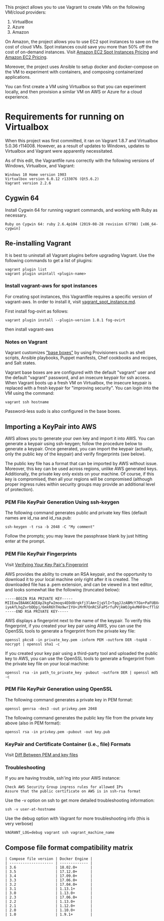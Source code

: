 This project allows you to use Vagrant to create VMs on the following VM/cloud providers:

1. VirtualBox
2. Azure
3. Amazon

On Amazon, the project allows you to use EC2 spot instances to save on the cost of cloud VMs.  Spot instances could save you more than 50% off the cost of on-demand instances.
Visit [Amazon EC2 Spot Instances Pricing](https://aws.amazon.com/ec2/spot/pricing/)
and [Amazon EC2 Pricing](https://aws.amazon.com/ec2/pricing/on-demand/).

Moreover, the project uses Ansible to setup docker and docker-compose on the VM to experiment with containers, and composing containerized applications.

You can first create a VM using Virtualbox so that you can experiment locally, and then provision a similar VM on AWS or Azure for a cloud experience.

# Requirements for running on Virtualbox

When this project was first committed, it ran on Vagrant 1.8.7 and Virtualbox 5.0.36 r114008.  However, as a result of updates to Windows, updates to Virtualbox and Vagrant were apparently necessitated.

As of this edit, the Vagrantfile runs correctly with the following versions of Windows, Virtualbox, and Vagrant:

	Windows 10 Home version 1903
	Virtualbox version 6.0.12 r133076 (Qt5.6.2)
	Vagrant version 2.2.6

## Cygwin 64

Install Cygwin 64 for running vagrant commands, and working with Ruby as necessary.

	Ruby on Cygwin 64: ruby 2.6.4p104 (2019-08-28 revision 67798) [x86_64-cygwin]

## Re-installing Vagrant

It is best to uninstall all Vagrant plugins before upgrading Vagrant.  Use the following commands to get a list of plugins:

	vagrant plugin list
	vagrant plugin unintall <plugin-name>


### Install vagrant-aws for spot instances

For creating spot instances, this Vagrantfile requires a specific version of vagrant-aws.  In order to install it,
visit [vagrant_spot_instance.md](https://gist.github.com/ozzyjohnson/d62b0c8183f0d4d7448e).

First install fog-ovirt as follows:

	vagrant plugin install --plugin-version 1.0.1 fog-ovirt

then install vagrant-aws

### Notes on Vagrant

Vagrant customizes ["base boxes"](https://www.vagrantup.com/docs/boxes/base.html) by using Provisioners such as shell scripts, Ansible playbooks, Puppet manifests, Chef cookbooks and recipes, and Salt states.

Vagrant base boxes are are configured with the default "vagrant" user and the default "vagrant" password, and an insecure keypair for ssh access.  When Vagrant boots up a fresh VM on Virtualbox, the insecure keypair is replaced with a fresh keypair for "improving security".  You can login into the VM using the command:

	vagrant ssh hostname

Password-less sudo is also configured in the base boxes.


## Importing a KeyPair into AWS

AWS allows you to generate your own key and import it into AWS.  You can generate a keypair using ssh-keygen; follow the procedure below to generate a keypair.  Once generated, you can import the keypair (actually, only the public key of the keypair) and verify fingerprints (see below).

The public key file has a format that can be imported by AWS without issue.  Moreover, this key can be used across regions, unlike AWS generated keys.  Additionally, the private key only exists on your machine.  Of course, if this key is compromised, then all your regions will be compromised (although proper ingress rules within security groups may provide an additional level of protection). 



### PEM File KeyPair Generation Using ssh-keygen

The following command generates public and private key files (default names are id_rsa and id_rsa.pub:

	ssh-keygen -t rsa -b 2048 -C "My comment"

Follow the prompts; you may leave the passphrase blank by just hitting enter at the prompt.



### PEM File KeyPair Fingerprints

Visit [Verifying Your Key Pair's Fingerprint](https://docs.aws.amazon.com/AWSEC2/latest/UserGuide/ec2-key-pairs.html#verify-key-pair-fingerprints)

AWS provides the ability to create an RSA keypair, and the opportunity to download it to your local machine only right after it is created.  The downloaded file has a .pem extension, and can be viewed in a text editor, and looks somewhat like the following (truncated below):

	-----BEGIN RSA PRIVATE KEY-----
	MIIEowIBAAKCAQEAp2kgFw2moqs4EOd8rqkfj3lAm+IjqVlI+TgqJJzABMcY7Oa+PaFUBX4dD1L3
	iyeAfLhqZvrbDDpj/6mkR6hTHo9wrIYU+iMrM7OnRCSFaP5rfuPVjkWOJg4vMHF0+cfTlG9amrSu
	-----END RSA PRIVATE KEY-----

AWS displays a fingerprint next to the name of the keypair.  To verify this fingerprint, if you created your key pair using AWS, you can use the OpenSSL tools to generate a fingerprint from the private key file:

	openssl pkcs8 -in private_key.pem -inform PEM -outform DER -topk8 -nocrypt | openssl sha1 -c

If you created your key pair using a third-party tool and uploaded the public key to AWS, you can use the OpenSSL tools to generate a fingerprint from the private key file on your local machine:

	openssl rsa -in path_to_private_key -pubout -outform DER | openssl md5 -c



### PEM File KeyPair Generation using OpenSSL

The following command generates a private key in PEM format:

	openssl genrsa -des3 -out privkey.pem 2048

The following command generates the public key file from the private key above (also in PEM format):

	openssl rsa -in privkey.pem -pubout -out key.pub



### KeyPair and Certificate Container (i.e., file) Formats

Visit [Diff Between PEM and key files](https://serverfault.com/questions/9708/what-is-a-pem-file-and-how-does-it-differ-from-other-openssl-generated-key-file)	



### Troubleshooting

If you are having trouble, ssh'ing into your AWS instance:

	Check AWS Security Group ingress rules for allowed IPs
	Assure that the public certificate on AWS is in ssh-rsa format

Use the -v option on ssh to get more detailed troubleshooting information:

	ssh -v user-at-hostname

Use the debug option with Vagrant for more troubleshooting info (this is very verbose)

	VAGRANT_LOG=debug vagrant ssh vagrant_machine_name


## Compose file format compatibility matrix

	| Compose file version | Docker Engine |
	| -------------------- | ------------- |
	| 3.6                  | 18.02.0+      |
	| 3.5                  | 17.12.0+      |
	| 3.4                  | 17.09.0+      |
	| 3.3                  | 17.06.0+      |
	| 3.2                  | 17.04.0+      |
	| 3.1                  | 1.13.1+       |
	| 3.0                  | 1.13.0+       |
	| 2.3                  | 17.06.0+      |
	| 2.2                  | 1.13.0+       |
	| 2.1                  | 1.12.0+       |
	| 2.0                  | 1.10.0+       |
	| 1.0                  | 1.9.1+        |

